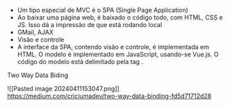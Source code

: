 - Um tipo especial de MVC é o SPA (Single Page Application)
- Ao baixar uma página web, é baixado o código todo, com HTML, CSS e JS.
Isso dá a impressão de que está rodando local
- GMail, AJAX
- Visão e controle
- A interface da SPA, contendo visão e controle, é implementada em HTML. O modelo é implementado em JavaScript, usando-se Vue.js. O código do modelo está delimitado pela tag <script></script>.

Two Way Data Biding

![[Pasted image 20240411153047.png]]
https://medium.com/criciumadev/two-way-data-binding-fd5d71712d28

